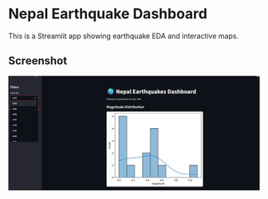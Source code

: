 # Nepal Earthquake Dashboard

This is a Streamlit app showing earthquake EDA and interactive maps.

## Screenshot

![Dashboard Screenshot](screenshort/01.png)
